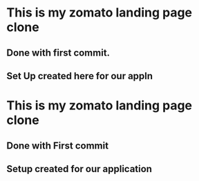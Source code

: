 # This is my zomato landing page clone

## Done with first commit.

## Set Up created here for our appln

# This is my zomato landing page clone

## Done with First commit

## Setup created for our application
